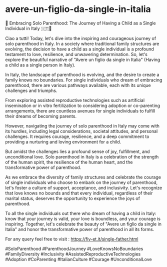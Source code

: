 # avere-un-figlio-da-single-in-italia

🌟 Embracing Solo Parenthood: The Journey of Having a Child as a Single Individual in Italy 🇮🇹👶

Ciao a tutti! Today, let's dive into the inspiring and courageous journey of solo parenthood in Italy. In a society where traditional family structures are evolving, the decision to have a child as a single individual is a profound testament to love, resilience, and unwavering determination. So, let's explore the beautiful narrative of "Avere un figlio da single in Italia" (Having a child as a single person in Italy).

In Italy, the landscape of parenthood is evolving, and the desire to create a family knows no boundaries. For single individuals who dream of embracing parenthood, there are various pathways available, each with its unique challenges and triumphs.

From exploring assisted reproductive technologies such as artificial insemination or in vitro fertilization to considering adoption or co-parenting arrangements, there are countless avenues for single individuals to fulfill their dreams of becoming parents.

However, navigating the journey of solo parenthood in Italy may come with its hurdles, including legal considerations, societal attitudes, and personal challenges. It requires courage, resilience, and a deep commitment to providing a nurturing and loving environment for a child.

But amidst the challenges lies a profound sense of joy, fulfillment, and unconditional love. Solo parenthood in Italy is a celebration of the strength of the human spirit, the resilience of the human heart, and the transformative power of parenthood.

As we embrace the diversity of family structures and celebrate the courage of single individuals who choose to embark on the journey of parenthood, let's foster a culture of support, acceptance, and inclusivity. Let's recognize that love knows no bounds and that every individual, regardless of their marital status, deserves the opportunity to experience the joys of parenthood.

To all the single individuals out there who dream of having a child in Italy: know that your journey is valid, your love is boundless, and your courage is inspiring. Together, let's celebrate the beauty of "Avere un figlio da single in Italia" and honor the transformative power of parenthood in all its forms.

For any query feel free to visit : https://fiv-et.it/single-father.html

#SoloParenthood #ParenthoodJourney #LoveKnowsNoBoundaries #FamilyDiversity #Inclusivity #AssistedReproductiveTechnologies #Adoption #CoParenting #ItalianCulture #Courage #UnconditionalLove
